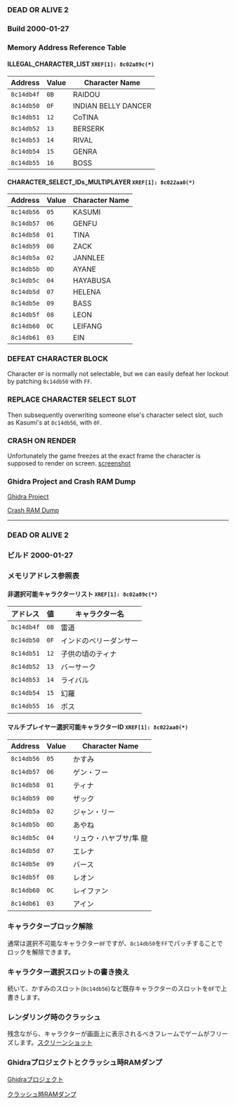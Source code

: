 ### DEAD OR ALIVE 2
### Build 2000-01-27 

### Memory Address Reference Table

#### ILLEGAL_CHARACTER_LIST `XREF[1]: 8c02a89c(*)`
| Address   | Value | Character Name        |
|-----------|-------|-----------------------|
| `8c14db4f`| `0B`  | RAIDOU                |
| `8c14db50`| `0F`  | INDIAN BELLY DANCER   |
| `8c14db51`| `12`  | CoTINA                |
| `8c14db52`| `13`  | BERSERK               |
| `8c14db53`| `14`  | RIVAL                 |
| `8c14db54`| `15`  | GENRA                 |
| `8c14db55`| `16`  | BOSS                  |

#### CHARACTER_SELECT_IDs_MULTIPLAYER `XREF[1]: 8c022aa0(*)`
| Address   | Value | Character Name        |
|-----------|-------|-----------------------|
| `8c14db56`| `05`  | KASUMI                |
| `8c14db57`| `06`  | GENFU                 |
| `8c14db58`| `01`  | TINA                  |
| `8c14db59`| `00`  | ZACK                  |
| `8c14db5a`| `02`  | JANNLEE               |
| `8c14db5b`| `0D`  | AYANE                 |
| `8c14db5c`| `04`  | HAYABUSA              |
| `8c14db5d`| `07`  | HELENA                |
| `8c14db5e`| `09`  | BASS                  |
| `8c14db5f`| `08`  | LEON                  |
| `8c14db60`| `0C`  | LEIFANG               |
| `8c14db61`| `03`  | EIN                   |

### DEFEAT CHARACTER BLOCK
Character `0F` is normally not selectable, but we can easily defeat her lockout by patching `8c14db50` with `FF`. 

### REPLACE CHARACTER SELECT SLOT
Then subsequently overwriting someone else's character select slot, such as Kasumi's at `8c14db56`, with `0F`.

### CRASH ON RENDER
Unfortunately the game freezes at the exact frame the character is supposed to render on screen.  [screenshot](https://raw.githubusercontent.com/ryu-highabusa/COMDATsamba/refs/heads/main/Sample/2000-01-27%20DOA2%20US%20Prototype%20RAMDUMP%20CHARACTER%200F%20INDIANBELLYDANCER%20CRASH.png)

### Ghidra Project and Crash RAM Dump
[Ghidra Project](https://github.com/ryu-highabusa/COMDATsamba/blob/main/Sample/2000-01-27_1ST_READ.bin.gzf)

[Crash RAM Dump](https://github.com/ryu-highabusa/COMDATsamba/blob/main/Sample/2000-01-27%20DOA2%20US%20Prototype%20RAMDUMP%20CHARACTER%200F%20INDIANBELLYDANCER%20CRASH.bin)

---

### DEAD OR ALIVE 2
### ビルド 2000-01-27 

### メモリアドレス参照表

#### 非選択可能キャラクターリスト `XREF[1]: 8c02a89c(*)`
| アドレス    | 値    | キャラクター名         |
|-----------|-------|-----------------------|
| `8c14db4f`| `0B`  | 雷道                  |
| `8c14db50`| `0F`  | インドのベリーダンサー      |
| `8c14db51`| `12`  | 子供の頃のティナ         |
| `8c14db52`| `13`  | バーサーク              |
| `8c14db53`| `14`  | ライバル                |
| `8c14db54`| `15`  | 幻羅                 |
| `8c14db55`| `16`  | ボス                  |

#### マルチプレイヤー選択可能キャラクターID `XREF[1]: 8c022aa0(*)`
| Address   | Value | Character Name        |
|-----------|-------|-----------------------|
| `8c14db56`| `05`  | かすみ                |
| `8c14db57`| `06`  | ゲン・フー                 |
| `8c14db58`| `01`  | ティナ                  |
| `8c14db59`| `00`  | ザック                  |
| `8c14db5a`| `02`  | ジャン・リー               |
| `8c14db5b`| `0D`  | あやね                 |
| `8c14db5c`| `04`  | リュウ・ハヤブサ/隼 龍              |
| `8c14db5d`| `07`  | エレナ                |
| `8c14db5e`| `09`  | バース                  |
| `8c14db5f`| `08`  | レオン                  |
| `8c14db60`| `0C`  | レイファン               |
| `8c14db61`| `03`  | アイン                    |

### キャラクターブロック解除
通常は選択不可能なキャラクター`0F`ですが、`8c14db50`を`FF`でパッチすることでロックを解除できます。

### キャラクター選択スロットの書き換え
続いて、かすみのスロット(`8c14db56`)など既存キャラクターのスロットを`0F`で上書きします。

### レンダリング時のクラッシュ
残念ながら、キャラクターが画面上に表示されるべきフレームでゲームがフリーズします。[スクリーンショット](https://raw.githubusercontent.com/ryu-highabusa/COMDATsamba/refs/heads/main/Sample/2000-01-27%20DOA2%20US%20Prototype%20RAMDUMP%20CHARACTER%200F%20INDIANBELLYDANCER%20CRASH.png)

### Ghidraプロジェクトとクラッシュ時RAMダンプ
[Ghidraプロジェクト](https://github.com/ryu-highabusa/COMDATsamba/blob/main/Sample/2000-01-27_1ST_READ.bin.gzf)

[クラッシュ時RAMダンプ](https://github.com/ryu-highabusa/COMDATsamba/blob/main/Sample/2000-01-27%20DOA2%20US%20Prototype%20RAMDUMP%20CHARACTER%200F%20INDIANBELLYDANCER%20CRASH.bin)